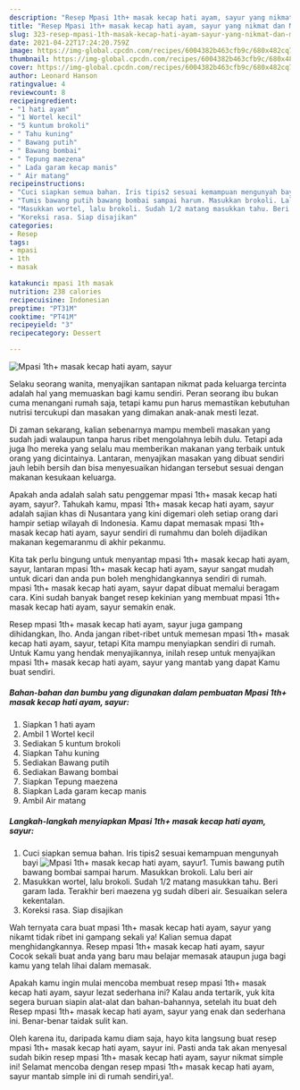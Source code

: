 ```yaml
---
description: "Resep Mpasi 1th+ masak kecap hati ayam, sayur yang nikmat dan Mudah Dibuat"
title: "Resep Mpasi 1th+ masak kecap hati ayam, sayur yang nikmat dan Mudah Dibuat"
slug: 323-resep-mpasi-1th-masak-kecap-hati-ayam-sayur-yang-nikmat-dan-mudah-dibuat
date: 2021-04-22T17:24:20.759Z
image: https://img-global.cpcdn.com/recipes/6004382b463cfb9c/680x482cq70/mpasi-1th-masak-kecap-hati-ayam-sayur-foto-resep-utama.jpg
thumbnail: https://img-global.cpcdn.com/recipes/6004382b463cfb9c/680x482cq70/mpasi-1th-masak-kecap-hati-ayam-sayur-foto-resep-utama.jpg
cover: https://img-global.cpcdn.com/recipes/6004382b463cfb9c/680x482cq70/mpasi-1th-masak-kecap-hati-ayam-sayur-foto-resep-utama.jpg
author: Leonard Hanson
ratingvalue: 4
reviewcount: 8
recipeingredient:
- "1 hati ayam"
- "1 Wortel kecil"
- "5 kuntum brokoli"
- " Tahu kuning"
- " Bawang putih"
- " Bawang bombai"
- " Tepung maezena"
- " Lada garam kecap manis"
- " Air matang"
recipeinstructions:
- "Cuci siapkan semua bahan. Iris tipis2 sesuai kemampuan mengunyah bayi"
- "Tumis bawang putih bawang bombai sampai harum. Masukkan brokoli. Lalu beri air"
- "Masukkan wortel, lalu brokoli. Sudah 1/2 matang masukkan tahu. Beri garam lada. Terakhir beri maezena yg sudah diberi air. Sesuaikan selera kekentalan."
- "Koreksi rasa. Siap disajikan"
categories:
- Resep
tags:
- mpasi
- 1th
- masak

katakunci: mpasi 1th masak 
nutrition: 238 calories
recipecuisine: Indonesian
preptime: "PT31M"
cooktime: "PT41M"
recipeyield: "3"
recipecategory: Dessert

---
```



![Mpasi 1th+ masak kecap hati ayam, sayur](https://img-global.cpcdn.com/recipes/6004382b463cfb9c/680x482cq70/mpasi-1th-masak-kecap-hati-ayam-sayur-foto-resep-utama.jpg)

Selaku seorang wanita, menyajikan santapan nikmat pada keluarga tercinta adalah hal yang memuaskan bagi kamu sendiri. Peran seorang ibu bukan cuma menangani rumah saja, tetapi kamu pun harus memastikan kebutuhan nutrisi tercukupi dan masakan yang dimakan anak-anak mesti lezat.

Di zaman  sekarang, kalian sebenarnya mampu membeli masakan yang sudah jadi walaupun tanpa harus ribet mengolahnya lebih dulu. Tetapi ada juga lho mereka yang selalu mau memberikan makanan yang terbaik untuk orang yang dicintainya. Lantaran, menyajikan masakan yang dibuat sendiri jauh lebih bersih dan bisa menyesuaikan hidangan tersebut sesuai dengan makanan kesukaan keluarga. 



Apakah anda adalah salah satu penggemar mpasi 1th+ masak kecap hati ayam, sayur?. Tahukah kamu, mpasi 1th+ masak kecap hati ayam, sayur adalah sajian khas di Nusantara yang kini digemari oleh setiap orang dari hampir setiap wilayah di Indonesia. Kamu dapat memasak mpasi 1th+ masak kecap hati ayam, sayur sendiri di rumahmu dan boleh dijadikan makanan kegemaranmu di akhir pekanmu.

Kita tak perlu bingung untuk menyantap mpasi 1th+ masak kecap hati ayam, sayur, lantaran mpasi 1th+ masak kecap hati ayam, sayur sangat mudah untuk dicari dan anda pun boleh menghidangkannya sendiri di rumah. mpasi 1th+ masak kecap hati ayam, sayur dapat dibuat memalui beragam cara. Kini sudah banyak banget resep kekinian yang membuat mpasi 1th+ masak kecap hati ayam, sayur semakin enak.

Resep mpasi 1th+ masak kecap hati ayam, sayur juga gampang dihidangkan, lho. Anda jangan ribet-ribet untuk memesan mpasi 1th+ masak kecap hati ayam, sayur, tetapi Kita mampu menyiapkan sendiri di rumah. Untuk Kamu yang hendak menyajikannya, inilah resep untuk menyajikan mpasi 1th+ masak kecap hati ayam, sayur yang mantab yang dapat Kamu buat sendiri.

<!--inarticleads1-->

##### Bahan-bahan dan bumbu yang digunakan dalam pembuatan Mpasi 1th+ masak kecap hati ayam, sayur:

1. Siapkan 1 hati ayam
1. Ambil 1 Wortel kecil
1. Sediakan 5 kuntum brokoli
1. Siapkan  Tahu kuning
1. Sediakan  Bawang putih
1. Sediakan  Bawang bombai
1. Siapkan  Tepung maezena
1. Siapkan  Lada garam kecap manis
1. Ambil  Air matang




<!--inarticleads2-->

##### Langkah-langkah menyiapkan Mpasi 1th+ masak kecap hati ayam, sayur:

1. Cuci siapkan semua bahan. Iris tipis2 sesuai kemampuan mengunyah bayi
<img src="https://img-global.cpcdn.com/steps/54c77352b9dc28fc/160x128cq70/mpasi-1th-masak-kecap-hati-ayam-sayur-langkah-memasak-1-foto.jpg" alt="Mpasi 1th+ masak kecap hati ayam, sayur">1. Tumis bawang putih bawang bombai sampai harum. Masukkan brokoli. Lalu beri air
1. Masukkan wortel, lalu brokoli. Sudah 1/2 matang masukkan tahu. Beri garam lada. Terakhir beri maezena yg sudah diberi air. Sesuaikan selera kekentalan.
1. Koreksi rasa. Siap disajikan




Wah ternyata cara buat mpasi 1th+ masak kecap hati ayam, sayur yang nikamt tidak ribet ini gampang sekali ya! Kalian semua dapat menghidangkannya. Resep mpasi 1th+ masak kecap hati ayam, sayur Cocok sekali buat anda yang baru mau belajar memasak ataupun juga bagi kamu yang telah lihai dalam memasak.

Apakah kamu ingin mulai mencoba membuat resep mpasi 1th+ masak kecap hati ayam, sayur lezat sederhana ini? Kalau anda tertarik, yuk kita segera buruan siapin alat-alat dan bahan-bahannya, setelah itu buat deh Resep mpasi 1th+ masak kecap hati ayam, sayur yang enak dan sederhana ini. Benar-benar taidak sulit kan. 

Oleh karena itu, daripada kamu diam saja, hayo kita langsung buat resep mpasi 1th+ masak kecap hati ayam, sayur ini. Pasti anda tak akan menyesal sudah bikin resep mpasi 1th+ masak kecap hati ayam, sayur nikmat simple ini! Selamat mencoba dengan resep mpasi 1th+ masak kecap hati ayam, sayur mantab simple ini di rumah sendiri,ya!.

